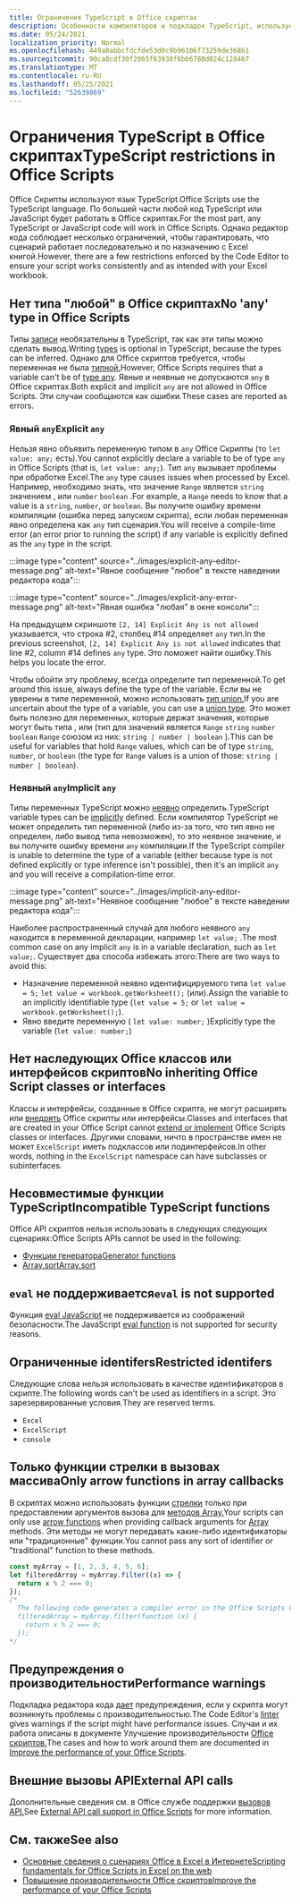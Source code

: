 ```yaml
---
title: Ограничения TypeScript в Office скриптах
description: Особенности компиляторов и подкладок TypeScript, используемых редактором кода Office скриптов.
ms.date: 05/24/2021
localization_priority: Normal
ms.openlocfilehash: 449a8abbcfdcfde53d0c9b96106f73259de368b1
ms.sourcegitcommit: 90ca8cdf30f2065f63938f6bb6780d024c128467
ms.translationtype: MT
ms.contentlocale: ru-RU
ms.lasthandoff: 05/25/2021
ms.locfileid: "52639869"
---
```

# <a name="typescript-restrictions-in-office-scripts"></a><span data-ttu-id="a9705-103">Ограничения TypeScript в Office скриптах</span><span class="sxs-lookup"><span data-stu-id="a9705-103">TypeScript restrictions in Office Scripts</span></span>

<span data-ttu-id="a9705-104">Office Скрипты используют язык TypeScript.</span><span class="sxs-lookup"><span data-stu-id="a9705-104">Office Scripts use the TypeScript language.</span></span> <span data-ttu-id="a9705-105">По большей части любой код TypeScript или JavaScript будет работать в Office скриптах.</span><span class="sxs-lookup"><span data-stu-id="a9705-105">For the most part, any TypeScript or JavaScript code will work in Office Scripts.</span></span> <span data-ttu-id="a9705-106">Однако редактор кода соблюдает несколько ограничений, чтобы гарантировать, что сценарий работает последовательно и по назначению с Excel книгой.</span><span class="sxs-lookup"><span data-stu-id="a9705-106">However, there are a few restrictions enforced by the Code Editor to ensure your script works consistently and as intended with your Excel workbook.</span></span>

## <a name="no-any-type-in-office-scripts"></a><span data-ttu-id="a9705-107">Нет типа "любой" в Office скриптах</span><span class="sxs-lookup"><span data-stu-id="a9705-107">No 'any' type in Office Scripts</span></span>

<span data-ttu-id="a9705-108">Типы [записи](https://www.typescriptlang.org/docs/handbook/typescript-in-5-minutes.html) необязательны в TypeScript, так как эти типы можно сделать вывод.</span><span class="sxs-lookup"><span data-stu-id="a9705-108">Writing [types](https://www.typescriptlang.org/docs/handbook/typescript-in-5-minutes.html) is optional in TypeScript, because the types can be inferred.</span></span> <span data-ttu-id="a9705-109">Однако для Office скриптов требуется, чтобы переменная не была [типной.](https://www.typescriptlang.org/docs/handbook/basic-types.html#any)</span><span class="sxs-lookup"><span data-stu-id="a9705-109">However, Office Scripts requires that a variable can't be of [type any](https://www.typescriptlang.org/docs/handbook/basic-types.html#any).</span></span> <span data-ttu-id="a9705-110">Явные и неявные не допускаются `any` в Office скриптах.</span><span class="sxs-lookup"><span data-stu-id="a9705-110">Both explicit and implicit `any` are not allowed in Office Scripts.</span></span> <span data-ttu-id="a9705-111">Эти случаи сообщаются как ошибки.</span><span class="sxs-lookup"><span data-stu-id="a9705-111">These cases are reported as errors.</span></span>

### <a name="explicit-any"></a><span data-ttu-id="a9705-112">Явный `any`</span><span class="sxs-lookup"><span data-stu-id="a9705-112">Explicit `any`</span></span>

<span data-ttu-id="a9705-113">Нельзя явно объявить переменную типом в `any` Office Скрипты (то `let value: any;` есть).</span><span class="sxs-lookup"><span data-stu-id="a9705-113">You cannot explicitly declare a variable to be of type `any` in Office Scripts (that is, `let value: any;`).</span></span> <span data-ttu-id="a9705-114">Тип `any` вызывает проблемы при обработке Excel.</span><span class="sxs-lookup"><span data-stu-id="a9705-114">The `any` type causes issues when processed by Excel.</span></span> <span data-ttu-id="a9705-115">Например, необходимо знать, что значение `Range` является `string` значением , или `number` `boolean` .</span><span class="sxs-lookup"><span data-stu-id="a9705-115">For example, a `Range` needs to know that a value is a `string`, `number`, or `boolean`.</span></span> <span data-ttu-id="a9705-116">Вы получите ошибку времени компиляции (ошибка перед запуском скрипта), если любая переменная явно определена как `any` тип сценария.</span><span class="sxs-lookup"><span data-stu-id="a9705-116">You will receive a compile-time error (an error prior to running the script) if any variable is explicitly defined as the `any` type in the script.</span></span>

:::image type="content" source="../images/explicit-any-editor-message.png" alt-text="Явное сообщение &quot;любое&quot; в тексте наведении редактора кода":::

:::image type="content" source="../images/explicit-any-error-message.png" alt-text="Явная ошибка &quot;любая&quot; в окне консоли":::

<span data-ttu-id="a9705-119">На предыдущем скриншоте `[2, 14] Explicit Any is not allowed` указывается, что строка #2, столбец #14 определяет `any` тип.</span><span class="sxs-lookup"><span data-stu-id="a9705-119">In the previous screenshot, `[2, 14] Explicit Any is not allowed` indicates that line #2, column #14 defines `any` type.</span></span> <span data-ttu-id="a9705-120">Это поможет найти ошибку.</span><span class="sxs-lookup"><span data-stu-id="a9705-120">This helps you locate the error.</span></span>

<span data-ttu-id="a9705-121">Чтобы обойти эту проблему, всегда определите тип переменной.</span><span class="sxs-lookup"><span data-stu-id="a9705-121">To get around this issue, always define the type of the variable.</span></span> <span data-ttu-id="a9705-122">Если вы не уверены в типе переменной, можно использовать [тип union.](https://www.typescriptlang.org/docs/handbook/unions-and-intersections.html)</span><span class="sxs-lookup"><span data-stu-id="a9705-122">If you are uncertain about the type of a variable, you can use a [union type](https://www.typescriptlang.org/docs/handbook/unions-and-intersections.html).</span></span> <span data-ttu-id="a9705-123">Это может быть полезно для переменных, которые держат значения, которые могут быть типа , или (тип для значений является `Range` `string` `number` `boolean` `Range` союзом из них: `string | number | boolean` ).</span><span class="sxs-lookup"><span data-stu-id="a9705-123">This can be useful for variables that hold `Range` values, which can be of type `string`, `number`, or `boolean` (the type for `Range` values is a union of those: `string | number | boolean`).</span></span>

### <a name="implicit-any"></a><span data-ttu-id="a9705-124">Неявный `any`</span><span class="sxs-lookup"><span data-stu-id="a9705-124">Implicit `any`</span></span>

<span data-ttu-id="a9705-125">Типы переменных TypeScript можно [неявно](https://www.typescriptlang.org/docs/handbook/type-inference.html) определить.</span><span class="sxs-lookup"><span data-stu-id="a9705-125">TypeScript variable types can be [implicitly](https://www.typescriptlang.org/docs/handbook/type-inference.html) defined.</span></span> <span data-ttu-id="a9705-126">Если компилятор TypeScript не может определить тип переменной (либо из-за того, что тип явно не определен, либо вывод типа невозможен), то это неявное значение, и вы получите ошибку времени `any` компиляции.</span><span class="sxs-lookup"><span data-stu-id="a9705-126">If the TypeScript compiler is unable to determine the type of a variable (either because type is not defined explicitly or type inference isn't possible), then it's an implicit `any` and you will receive a compilation-time error.</span></span>

:::image type="content" source="../images/implicit-any-editor-message.png" alt-text="Неявное сообщение &quot;любое&quot; в тексте наведении редактора кода":::

<span data-ttu-id="a9705-128">Наиболее распространенный случай для любого неявного `any` находится в переменной декларации, например `let value;` .</span><span class="sxs-lookup"><span data-stu-id="a9705-128">The most common case on any implicit `any` is in a variable declaration, such as `let value;`.</span></span> <span data-ttu-id="a9705-129">Существует два способа избежать этого:</span><span class="sxs-lookup"><span data-stu-id="a9705-129">There are two ways to avoid this:</span></span>

* <span data-ttu-id="a9705-130">Назначение переменной неявно идентифицируемого типа `let value = 5;` `let value = workbook.getWorksheet();` (или).</span><span class="sxs-lookup"><span data-stu-id="a9705-130">Assign the variable to an implicitly identifiable type (`let value = 5;` or `let value = workbook.getWorksheet();`).</span></span>
* <span data-ttu-id="a9705-131">Явно введите переменную ( `let value: number;` )</span><span class="sxs-lookup"><span data-stu-id="a9705-131">Explicitly type the variable (`let value: number;`)</span></span>

## <a name="no-inheriting-office-script-classes-or-interfaces"></a><span data-ttu-id="a9705-132">Нет наследующих Office классов или интерфейсов скриптов</span><span class="sxs-lookup"><span data-stu-id="a9705-132">No inheriting Office Script classes or interfaces</span></span>

<span data-ttu-id="a9705-133">Классы и интерфейсы, созданные в Office скрипта, не могут расширять или [внедрять](https://www.typescriptlang.org/docs/handbook/classes.html#inheritance) Office скрипты или интерфейсы.</span><span class="sxs-lookup"><span data-stu-id="a9705-133">Classes and interfaces that are created in your Office Script cannot [extend or implement](https://www.typescriptlang.org/docs/handbook/classes.html#inheritance) Office Scripts classes or interfaces.</span></span> <span data-ttu-id="a9705-134">Другими словами, ничто в пространстве имен не может `ExcelScript` иметь подклассов или подинтерфейсов.</span><span class="sxs-lookup"><span data-stu-id="a9705-134">In other words, nothing in the `ExcelScript` namespace can have subclasses or subinterfaces.</span></span>

## <a name="incompatible-typescript-functions"></a><span data-ttu-id="a9705-135">Несовместимые функции TypeScript</span><span class="sxs-lookup"><span data-stu-id="a9705-135">Incompatible TypeScript functions</span></span>

<span data-ttu-id="a9705-136">Office API скриптов нельзя использовать в следующих следующих сценариях:</span><span class="sxs-lookup"><span data-stu-id="a9705-136">Office Scripts APIs cannot be used in the following:</span></span>

* [<span data-ttu-id="a9705-137">Функции генератора</span><span class="sxs-lookup"><span data-stu-id="a9705-137">Generator functions</span></span>](https://developer.mozilla.org/docs/Web/JavaScript/Guide/Iterators_and_Generators#generator_functions)
* [<span data-ttu-id="a9705-138">Array.sort</span><span class="sxs-lookup"><span data-stu-id="a9705-138">Array.sort</span></span>](https://developer.mozilla.org/docs/Web/JavaScript/Reference/Global_Objects/Array/sort)

## <a name="eval-is-not-supported"></a><span data-ttu-id="a9705-139">`eval` не поддерживается</span><span class="sxs-lookup"><span data-stu-id="a9705-139">`eval` is not supported</span></span>

<span data-ttu-id="a9705-140">Функция [eval JavaScript](https://developer.mozilla.org/docs/Web/JavaScript/Reference/Global_Objects/eval) не поддерживается из соображений безопасности.</span><span class="sxs-lookup"><span data-stu-id="a9705-140">The JavaScript [eval function](https://developer.mozilla.org/docs/Web/JavaScript/Reference/Global_Objects/eval) is not supported for security reasons.</span></span>

## <a name="restricted-identifers"></a><span data-ttu-id="a9705-141">Ограниченные identifers</span><span class="sxs-lookup"><span data-stu-id="a9705-141">Restricted identifers</span></span>

<span data-ttu-id="a9705-142">Следующие слова нельзя использовать в качестве идентификаторов в скрипте.</span><span class="sxs-lookup"><span data-stu-id="a9705-142">The following words can't be used as identifiers in a script.</span></span> <span data-ttu-id="a9705-143">Это зарезервированные условия.</span><span class="sxs-lookup"><span data-stu-id="a9705-143">They are reserved terms.</span></span>

* `Excel`
* `ExcelScript`
* `console`

## <a name="only-arrow-functions-in-array-callbacks"></a><span data-ttu-id="a9705-144">Только функции стрелки в вызовах массива</span><span class="sxs-lookup"><span data-stu-id="a9705-144">Only arrow functions in array callbacks</span></span>

<span data-ttu-id="a9705-145">В скриптах можно использовать функции [стрелки](https://developer.mozilla.org/docs/Web/JavaScript/Reference/Functions/Arrow_functions) только при предоставлении аргументов вызова для [методов Array.](https://developer.mozilla.org/docs/Web/JavaScript/Reference/Global_Objects/Array)</span><span class="sxs-lookup"><span data-stu-id="a9705-145">Your scripts can only use [arrow functions](https://developer.mozilla.org/docs/Web/JavaScript/Reference/Functions/Arrow_functions) when providing callback arguments for [Array](https://developer.mozilla.org/docs/Web/JavaScript/Reference/Global_Objects/Array) methods.</span></span> <span data-ttu-id="a9705-146">Эти методы не могут передавать какие-либо идентификаторы или "традиционные" функции.</span><span class="sxs-lookup"><span data-stu-id="a9705-146">You cannot pass any sort of identifier or "traditional" function to these methods.</span></span>

```TypeScript
const myArray = [1, 2, 3, 4, 5, 6];
let filteredArray = myArray.filter((x) => {
  return x % 2 === 0;
});
/*
  The following code generates a compiler error in the Office Scripts Code Editor.
  filteredArray = myArray.filter(function (x) {
    return x % 2 === 0;
  });
*/
```

## <a name="performance-warnings"></a><span data-ttu-id="a9705-147">Предупреждения о производительности</span><span class="sxs-lookup"><span data-stu-id="a9705-147">Performance warnings</span></span>

<span data-ttu-id="a9705-148">Подкладка редактора кода [дает](https://wikipedia.org/wiki/Lint_(software)) предупреждения, если у скрипта могут возникнуть проблемы с производительностью.</span><span class="sxs-lookup"><span data-stu-id="a9705-148">The Code Editor's [linter](https://wikipedia.org/wiki/Lint_(software)) gives warnings if the script might have performance issues.</span></span> <span data-ttu-id="a9705-149">Случаи и их работа описаны в документе Улучшение производительности [Office скриптов.](web-client-performance.md)</span><span class="sxs-lookup"><span data-stu-id="a9705-149">The cases and how to work around them are documented in [Improve the performance of your Office Scripts](web-client-performance.md).</span></span>

## <a name="external-api-calls"></a><span data-ttu-id="a9705-150">Внешние вызовы API</span><span class="sxs-lookup"><span data-stu-id="a9705-150">External API calls</span></span>

<span data-ttu-id="a9705-151">Дополнительные сведения см. в Office службе поддержки [вызовов API.](external-calls.md)</span><span class="sxs-lookup"><span data-stu-id="a9705-151">See [External API call support in Office Scripts](external-calls.md) for more information.</span></span>

## <a name="see-also"></a><span data-ttu-id="a9705-152">См. также</span><span class="sxs-lookup"><span data-stu-id="a9705-152">See also</span></span>

* [<span data-ttu-id="a9705-153">Основные сведения о сценариях Office в Excel в Интернете</span><span class="sxs-lookup"><span data-stu-id="a9705-153">Scripting fundamentals for Office Scripts in Excel on the web</span></span>](scripting-fundamentals.md)
* [<span data-ttu-id="a9705-154">Повышение производительности Office скриптов</span><span class="sxs-lookup"><span data-stu-id="a9705-154">Improve the performance of your Office Scripts</span></span>](web-client-performance.md)
